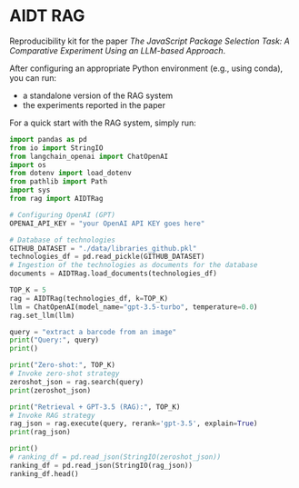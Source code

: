 # AIDT RAG
Reproducibility kit for the paper *The JavaScript Package Selection Task: A Comparative Experiment Using an LLM-based Approach*.

After configuring an appropriate Python environment (e.g., using conda), you can run:
* a standalone version of the RAG system
* the experiments reported in the paper

For a quick start with the RAG system, simply run:
```python 
import pandas as pd
from io import StringIO
from langchain_openai import ChatOpenAI
import os
from dotenv import load_dotenv
from pathlib import Path
import sys
from rag import AIDTRag

# Configuring OpenAI (GPT)
OPENAI_API_KEY = "your OpenAI API KEY goes here"

# Database of technologies
GITHUB_DATASET = "./data/libraries_github.pkl"
technologies_df = pd.read_pickle(GITHUB_DATASET) 
# Ingestion of the technologies as documents for the database
documents = AIDTRag.load_documents(technologies_df)

TOP_K = 5
rag = AIDTRag(technologies_df, k=TOP_K)
llm = ChatOpenAI(model_name="gpt-3.5-turbo", temperature=0.0)
rag.set_llm(llm)

query = "extract a barcode from an image"
print("Query:", query)
print()

print("Zero-shot:", TOP_K)
# Invoke zero-shot strategy
zeroshot_json = rag.search(query)
print(zeroshot_json)

print("Retrieval + GPT-3.5 (RAG):", TOP_K)
# Invoke RAG strategy
rag_json = rag.execute(query, rerank='gpt-3.5', explain=True)
print(rag_json)

print()
# ranking_df = pd.read_json(StringIO(zeroshot_json))
ranking_df = pd.read_json(StringIO(rag_json))
ranking_df.head()
```
